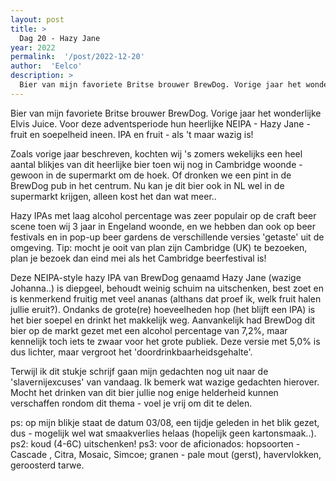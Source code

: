```yaml
---
layout: post
title: >
  Dag 20 - Hazy Jane
year: 2022
permalink:  '/post/2022-12-20'
author:  'Eelco'
description: >
  Bier van mijn favoriete Britse brouwer BrewDog. Vorige jaar het wonderlijke Elvis Juice.  Voor deze adventsperiode hun heerlijke NEIPA - Hazy Jane - fruit en soepelheid ineen. IPA en fruit -  als 't maar wazig is!
---
```

<p class='intro'><span class='dropcap'>B</span>ier van mijn favoriete Britse brouwer BrewDog. Vorige jaar het wonderlijke Elvis Juice.  Voor deze adventsperiode hun heerlijke NEIPA - Hazy Jane - fruit en soepelheid ineen. IPA en fruit -  als 't maar wazig is!</p>

Zoals vorige jaar beschreven,  kochten wij 's zomers wekelijks een heel aantal blikjes van dit heerlijke bier toen wij nog in Cambridge woonde - gewoon in de supermarkt om de hoek. Of dronken we een pint in de BrewDog pub in het centrum. Nu kan je dit bier ook in NL wel in de supermarkt krijgen, alleen kost het dan wat meer..

Hazy IPAs met laag alcohol percentage was zeer populair op de craft beer scene toen wij 3 jaar in Engeland woonde, en we hebben dan ook op beer festivals en in pop-up beer gardens de verschillende versies 'getaste' uit de omgeving. Tip: mocht je ooit van plan zijn Cambridge (UK) te bezoeken, plan je bezoek dan eind mei als het Cambridge beerfestival is!

Deze NEIPA-style hazy IPA van BrewDog genaamd Hazy Jane (wazige Johanna..) is diepgeel, behoudt weinig schuim na uitschenken, best zoet en is kenmerkend fruitig met veel ananas (althans dat proef ik, welk fruit halen jullie eruit?). Ondanks de grote(re) hoeveelheden hop (het blijft een IPA) is het bier soepel en drinkt het makkelijk weg. Aanvankelijk had BrewDog dit bier op de markt gezet met een alcohol percentage van 7,2%, maar kennelijk toch iets te zwaar voor het grote publiek. Deze versie met 5,0% is dus lichter, maar vergroot het 'doordrinkbaarheidsgehalte'.

Terwijl ik dit stukje schrijf gaan mijn gedachten nog uit naar de 'slavernijexcuses' van vandaag.  Ik bemerk wat wazige gedachten hierover. Mocht het drinken van dit bier jullie nog enige helderheid kunnen verschaffen rondom dit thema - voel je vrij om dit te delen.

ps: op mijn blikje staat de datum 03/08, een tijdje geleden in het blik gezet, dus - mogelijk wel wat smaakverlies helaas (hopelijk geen kartonsmaak..).
ps2: koud (4-6C) uitschenken!
ps3: voor de aficionados: hopsoorten - Cascade , Citra, Mosaic, Simcoe; granen - pale mout (gerst), havervlokken,  geroosterd tarwe.




